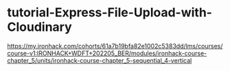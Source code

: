 # tutorial-Express-File-Upload-with-Cloudinary

https://my.ironhack.com/cohorts/61a7b19bfa82e1002c5383dd/lms/courses/course-v1:IRONHACK+WDFT+202205_BER/modules/ironhack-course-chapter_5/units/ironhack-course-chapter_5-sequential_4-vertical
